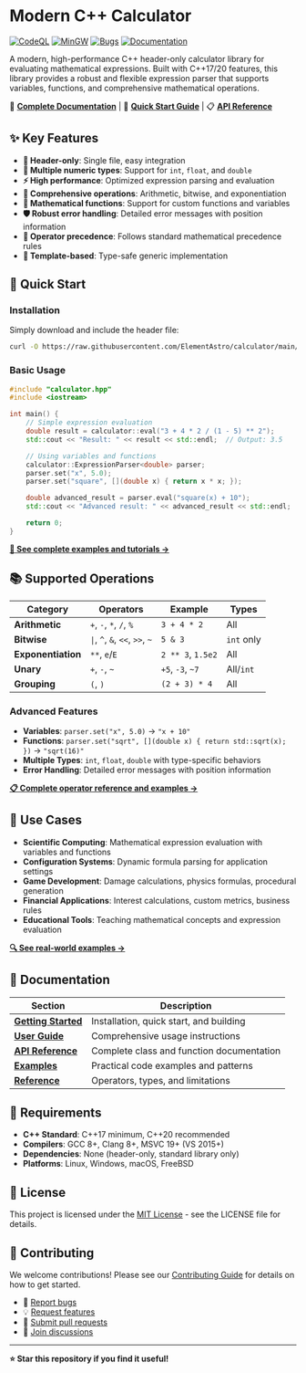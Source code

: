# Modern C++ Calculator

[![CodeQL](https://github.com/ElementAstro/calculator/actions/workflows/codeql.yml/badge.svg)](https://github.com/ElementAstro/calculator/actions/workflows/codeql.yml)
[![MinGW](https://github.com/ElementAstro/calculator/actions/workflows/windows-mingw.yml/badge.svg)](https://github.com/ElementAstro/calculator/actions/workflows/windows-mingw.yml)
[![Bugs](https://sonarcloud.io/api/project_badges/measure?project=ElementAstro_calculator&metric=bugs)](https://sonarcloud.io/summary/new_code?id=ElementAstro_calculator)
[![Documentation](https://img.shields.io/badge/docs-mkdocs-blue.svg)](https://elementastro.github.io/calculator/)

A modern, high-performance C++ header-only calculator library for evaluating mathematical expressions. Built with C++17/20 features, this library provides a robust and flexible expression parser that supports variables, functions, and comprehensive mathematical operations.

📖 **[Complete Documentation](https://elementastro.github.io/calculator/)** | 🚀 **[Quick Start Guide](https://elementastro.github.io/calculator/getting-started/quick-start/)** | 📋 **[API Reference](https://elementastro.github.io/calculator/api-reference/)**

## ✨ Key Features

- **🚀 Header-only**: Single file, easy integration
- **🔢 Multiple numeric types**: Support for `int`, `float`, and `double`
- **⚡ High performance**: Optimized expression parsing and evaluation
- **🧮 Comprehensive operations**: Arithmetic, bitwise, and exponentiation
- **📐 Mathematical functions**: Support for custom functions and variables
- **🛡️ Robust error handling**: Detailed error messages with position information
- **📏 Operator precedence**: Follows standard mathematical precedence rules
- **🔧 Template-based**: Type-safe generic implementation

## 🚀 Quick Start

### Installation

Simply download and include the header file:

```bash
curl -O https://raw.githubusercontent.com/ElementAstro/calculator/main/calculator.hpp
```

### Basic Usage

```cpp
#include "calculator.hpp"
#include <iostream>

int main() {
    // Simple expression evaluation
    double result = calculator::eval("3 + 4 * 2 / (1 - 5) ** 2");
    std::cout << "Result: " << result << std::endl;  // Output: 3.5

    // Using variables and functions
    calculator::ExpressionParser<double> parser;
    parser.set("x", 5.0);
    parser.set("square", [](double x) { return x * x; });

    double advanced_result = parser.eval("square(x) + 10");
    std::cout << "Advanced result: " << advanced_result << std::endl;  // Output: 35

    return 0;
}
```

**[📖 See complete examples and tutorials →](https://elementastro.github.io/calculator/getting-started/quick-start/)**

## 📚 Supported Operations

| Category | Operators | Example | Types |
|----------|-----------|---------|-------|
| **Arithmetic** | `+`, `-`, `*`, `/`, `%` | `3 + 4 * 2` | All |
| **Bitwise** | `\|`, `^`, `&`, `<<`, `>>`, `~` | `5 & 3` | `int` only |
| **Exponentiation** | `**`, `e`/`E` | `2 ** 3`, `1.5e2` | All |
| **Unary** | `+`, `-`, `~` | `+5`, `-3`, `~7` | All/`int` |
| **Grouping** | `(`, `)` | `(2 + 3) * 4` | All |

### Advanced Features

- **Variables**: `parser.set("x", 5.0)` → `"x + 10"`
- **Functions**: `parser.set("sqrt", [](double x) { return std::sqrt(x); })` → `"sqrt(16)"`
- **Multiple Types**: `int`, `float`, `double` with type-specific behaviors
- **Error Handling**: Detailed error messages with position information

**[📋 Complete operator reference and examples →](https://elementastro.github.io/calculator/reference/operators/)**

## 🎯 Use Cases

- **Scientific Computing**: Mathematical expression evaluation with variables and functions
- **Configuration Systems**: Dynamic formula parsing for application settings
- **Game Development**: Damage calculations, physics formulas, procedural generation
- **Financial Applications**: Interest calculations, custom metrics, business rules
- **Educational Tools**: Teaching mathematical concepts and expression evaluation

**[🔍 See real-world examples →](https://elementastro.github.io/calculator/examples/real-world-usage/)**

## 📖 Documentation

| Section | Description |
|---------|-------------|
| **[Getting Started](https://elementastro.github.io/calculator/getting-started/)** | Installation, quick start, and building |
| **[User Guide](https://elementastro.github.io/calculator/user-guide/)** | Comprehensive usage instructions |
| **[API Reference](https://elementastro.github.io/calculator/api-reference/)** | Complete class and function documentation |
| **[Examples](https://elementastro.github.io/calculator/examples/)** | Practical code examples and patterns |
| **[Reference](https://elementastro.github.io/calculator/reference/)** | Operators, types, and limitations |

## 🔧 Requirements

- **C++ Standard**: C++17 minimum, C++20 recommended
- **Compilers**: GCC 8+, Clang 8+, MSVC 19+ (VS 2015+)
- **Dependencies**: None (header-only, standard library only)
- **Platforms**: Linux, Windows, macOS, FreeBSD

## 📄 License

This project is licensed under the [MIT License](LICENSE) - see the LICENSE file for details.

## 🤝 Contributing

We welcome contributions! Please see our [Contributing Guide](https://elementastro.github.io/calculator/development/contributing/) for details on how to get started.

- 🐛 [Report bugs](https://github.com/ElementAstro/calculator/issues)
- 💡 [Request features](https://github.com/ElementAstro/calculator/issues)
- 🔧 [Submit pull requests](https://github.com/ElementAstro/calculator/pulls)
- 💬 [Join discussions](https://github.com/ElementAstro/calculator/discussions)

---

**⭐ Star this repository if you find it useful!**
